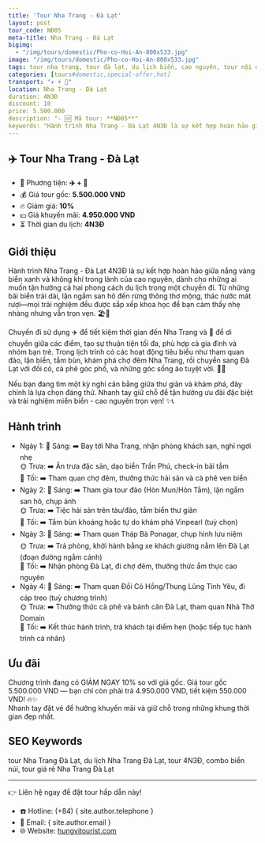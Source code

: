 ```yaml
---
title: 'Tour Nha Trang - Đà Lạt'
layout: post
tour_code: NĐ05
meta-title: Nha Trang - Đà Lạt
bigimg:
  - "/img/tours/domestic/Pho-co-Hoi-An-800x533.jpg"
image: "/img/tours/domestic/Pho-co-Hoi-An-800x533.jpg"
tags: tour nha trang, tour đà lạt, du lịch biển, cao nguyên, tour nội địa
categories: [tours#domestic,special-offer,hot]
transport: "✈️ + 🚌"
location: Nha Trang - Đà Lạt
duration: 4N3Đ
discount: 10
price: 5.500.000
description: "- 🆔 Mã tour: **NĐ05**"
keywords: "Hành trình Nha Trang - Đà Lạt 4N3Đ là sự kết hợp hoàn hảo giữa nắng vàng biển xanh và không khí trong lành của cao nguyên, dành cho những ai muốn tận hưởng cả hai phong cách du lịch trong một chuyến đi. Từ những bãi biển trải dài, lặn ngắm san hô đến rừng thông thơ mộng, thác nước mát rượi—mọi trải nghiệm đều được sắp xếp khoa học để bạn cảm thấy nhẹ nhàng nhưng vẫn trọn vẹn. 🏖️🌲"
---
```


## ✈️ Tour Nha Trang - Đà Lạt

- 🚗 Phương tiện: **✈️ + 🚌**
- 💰 Giá tour gốc: **5.500.000 VND**
- 🔥 Giảm giá: **10%**
- 💵 Giá khuyến mãi: **4.950.000 VND**
- ⏳ Thời gian du lịch: **4N3Đ**

## Giới thiệu
Hành trình Nha Trang - Đà Lạt 4N3Đ là sự kết hợp hoàn hảo giữa nắng vàng biển xanh và không khí trong lành của cao nguyên, dành cho những ai muốn tận hưởng cả hai phong cách du lịch trong một chuyến đi. Từ những bãi biển trải dài, lặn ngắm san hô đến rừng thông thơ mộng, thác nước mát rượi—mọi trải nghiệm đều được sắp xếp khoa học để bạn cảm thấy nhẹ nhàng nhưng vẫn trọn vẹn. 🏖️🌲

Chuyến đi sử dụng ✈️ để tiết kiệm thời gian đến Nha Trang và 🚌 để di chuyển giữa các điểm, tạo sự thuận tiện tối đa, phù hợp cả gia đình và nhóm bạn trẻ. Trong lịch trình có các hoạt động tiêu biểu như tham quan đảo, lặn biển, tắm bùn, khám phá chợ đêm Nha Trang, rồi chuyển sang Đà Lạt với đồi cỏ, cà phê góc phố, và những góc sống ảo tuyệt vời. 🚤📸

Nếu bạn đang tìm một kỳ nghỉ cân bằng giữa thư giãn và khám phá, đây chính là lựa chọn đáng thử. Nhanh tay giữ chỗ để tận hưởng ưu đãi đặc biệt và trải nghiệm miền biển - cao nguyên trọn vẹn! ✨📞

## Hành trình
- Ngày 1:
  🌅 Sáng: ➡️ Bay tới Nha Trang, nhận phòng khách sạn, nghỉ ngơi nhẹ  
  🌞 Trưa: ➡️ Ăn trưa đặc sản, dạo biển Trần Phú, check-in bãi tắm  
  🌙 Tối: ➡️ Tham quan chợ đêm, thưởng thức hải sản và cà phê ven biển
- Ngày 2:
  🌅 Sáng: ➡️ Tham gia tour đảo (Hòn Mun/Hòn Tằm), lặn ngắm san hô, chụp ảnh  
  🌞 Trưa: ➡️ Tiệc hải sản trên tàu/đảo, tắm biển thư giãn  
  🌙 Tối: ➡️ Tắm bùn khoáng hoặc tự do khám phá Vinpearl (tuỳ chọn)
- Ngày 3:
  🌅 Sáng: ➡️ Tham quan Tháp Bà Ponagar, chụp hình lưu niệm  
  🌞 Trưa: ➡️ Trả phòng, khởi hành bằng xe khách giường nằm lên Đà Lạt (đoạn đường ngắm cảnh)  
  🌙 Tối: ➡️ Nhận phòng Đà Lạt, đi chợ đêm, thưởng thức ẩm thực cao nguyên
- Ngày 4:
  🌅 Sáng: ➡️ Tham quan Đồi Cỏ Hồng/Thung Lũng Tình Yêu, đi cáp treo (tuỳ chương trình)  
  🌞 Trưa: ➡️ Thưởng thức cà phê và bánh căn Đà Lạt, tham quan Nhà Thờ Domain  
  🌙 Tối: ➡️ Kết thúc hành trình, trả khách tại điểm hẹn (hoặc tiếp tục hành trình cá nhân)

## Ưu đãi
Chương trình đang có GIẢM NGAY 10% so với giá gốc. Giá tour gốc 5.500.000 VND — bạn chỉ còn phải trả 4.950.000 VND, tiết kiệm 550.000 VND! 🔥✨  
Nhanh tay đặt vé để hưởng khuyến mãi và giữ chỗ trong những khung thời gian đẹp nhất.

## SEO Keywords
tour Nha Trang Đà Lạt, du lịch Nha Trang Đà Lạt, tour 4N3Đ, combo biển núi, tour giá rẻ Nha Trang Đà Lạt

---

👉 Liên hệ ngay để đặt tour hấp dẫn này!

- ☎️ Hotline: (+84) { site.author.telephone }
- 📧 Email: { site.author.email }
- 🌐 Website: [hungvitourist.com](https://hungvitourist.com)


